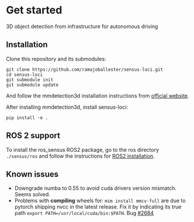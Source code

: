 # Get started



3D object detection from infrastructure for autonomous driving




## Installation

Clone this repository and its submodules:

```
git clone https://github.com/ramajoballester/sensus-loci.git
cd sensus-loci
git submodule init
git submodule update
```

And follow the mmdetection3d installation instructions from [official website](https://mmdetection3d.readthedocs.io/en/latest/get_started.html).

After installing mmdetection3d, install sensus-loci:

```
pip install -e .
```

## ROS 2 support

To install the ros_sensus ROS2 package, go to the ros directory ```./sensus/ros``` and follow the instructions for [ROS2 installation](ros_readme.md).


## Known issues

- Downgrade numba to 0.55 to avoid cuda drivers version mismatch. Seems solved.
- Problems with **compiling** wheels for: ```mim install mmcv-full``` are due to pytorch shipping nvcc in the latest release. Fix it by indicating its true path 
```export PATH=/usr/local/cuda/bin:$PATH```. Bug [#2684](https://github.com/microsoft/DeepSpeed/issues/2684)
